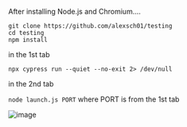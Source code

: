 After installing Node.js and Chromium....

```
git clone https://github.com/alexsch01/testing
cd testing
npm install
```

in the 1st tab

`npx cypress run --quiet --no-exit 2> /dev/null`

in the 2nd tab

`node launch.js PORT` where PORT is from the 1st tab

![image](https://github.com/alexsch01/testing/assets/5721147/99ad73cc-0936-45b6-ae34-29937737ee46)
